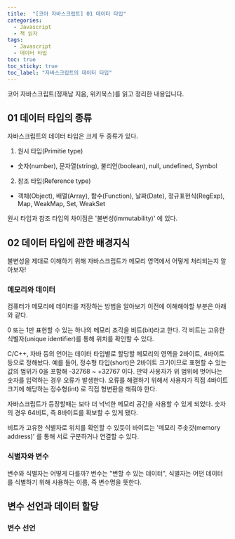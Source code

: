 ```yaml
---
title:  "[코어 자바스크립트] 01 데이터 타입"
categories: 
  - Javascript
  - 책 읽자
tags:
  - Javascript
  - 데이터 타입
toc: true
toc_sticky: true
toc_label: "자바스크립트의 데이터 타입"
---
```


코어 자바스크립트(정재남 지음, 위키북스)를 읽고 정리한 내용입니다.

## 01 데이터 타입의 종류
자바스크립트의 데이터 타입은 크게 두 종류가 있다.
1. 원시 타입(Primitie type)
- 숫자(number), 문자열(string), 불리언(boolean), null, undefined, Symbol
2. 참조 타입(Reference type)
- 객체(Object),  배열(Array), 함수(Function), 날짜(Date), 정규표현식(RegExp), Map, WeakMap, Set, WeakSet

원시 타입과 참조 타입의 차이점은 '불변성(immutability)' 에 있다.

## 02 데이터 타입에 관한 배경지식
불변성을 제대로 이해하기 위해 자바스크립트가 메모리 영역에서 어떻게 처리되는지 알아보자!

### 메모리와 데이터
컴퓨터가 메모리에 데이터를 저장하는 방법을 알아보기 이전에 이해해야할 부분은 아래와 같다.

0 또는 1만 표현할 수 있는 하나의 메모리 조각을 비트(bit)라고 한다. 각 비트는 고유한 식별자(unique identifier)를 통해 위치를 확인할 수 있다.

C/C++, 자바 등의 언어는 데이터 타입별로 할당할 메모리의 영역을 2바이트, 4바이트 등으로 정해놨다.
예를 들어, 정수형 타입(short)은 2바이트 크기이므로 표현할 수 있는 값의 범위가 0을 포함해 -32768 ~ +32767 이다.
만약 사용자가 위 범위에 벗어나는 숫자를 입력하는 경우 오류가 발생한다. 오류를 해결하기 위해서 사용자가 직접 4바이트 크기에 해당하는 정수형(int) 로 직접 형변환을 해줘야 한다.

자바스크립트가 등장할때는 보다 더 넉넉한 메모리 공간을 사용할 수 있게 되었다.
숫자의 경우 64비트, 즉 8바이트를 확보할 수 있게 됐다.

비트가 고유한 식별자로 위치를 확인할 수 있듯이 바이트는 '메모리 주솟갓(memory address)' 를 통해 서로 구분하거나 연결할 수 있다.

### 식별자와 변수
변수와 식별자는 어떻게 다를까?
변수는 "변할 수 있는 데이터", 식별자는 어떤 데이터를 식별하기 위해 사용하는 이름, 즉 변수명을 뜻한다.

## 변수 선언과 데이터 할당
### 변수 선언